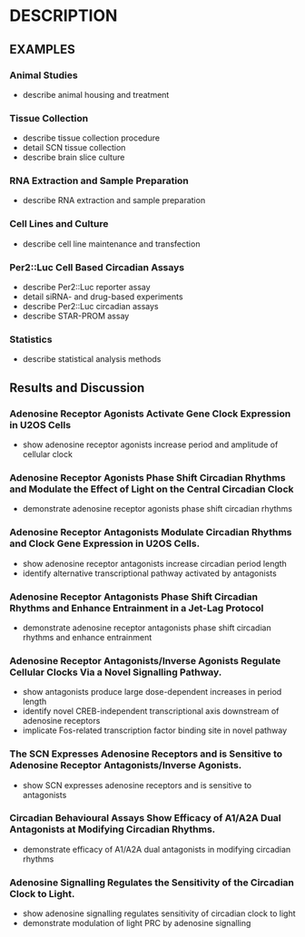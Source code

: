 # DESCRIPTION

## EXAMPLES

### Animal Studies

- describe animal housing and treatment

### Tissue Collection

- describe tissue collection procedure
- detail SCN tissue collection
- describe brain slice culture

### RNA Extraction and Sample Preparation

- describe RNA extraction and sample preparation

### Cell Lines and Culture

- describe cell line maintenance and transfection

### Per2::Luc Cell Based Circadian Assays

- describe Per2::Luc reporter assay
- detail siRNA- and drug-based experiments
- describe Per2::Luc circadian assays
- describe STAR-PROM assay

### Statistics

- describe statistical analysis methods

## Results and Discussion

### Adenosine Receptor Agonists Activate Gene Clock Expression in U2OS Cells

- show adenosine receptor agonists increase period and amplitude of cellular clock

### Adenosine Receptor Agonists Phase Shift Circadian Rhythms and Modulate the Effect of Light on the Central Circadian Clock

- demonstrate adenosine receptor agonists phase shift circadian rhythms

### Adenosine Receptor Antagonists Modulate Circadian Rhythms and Clock Gene Expression in U2OS Cells.

- show adenosine receptor antagonists increase circadian period length
- identify alternative transcriptional pathway activated by antagonists

### Adenosine Receptor Antagonists Phase Shift Circadian Rhythms and Enhance Entrainment in a Jet-Lag Protocol

- demonstrate adenosine receptor antagonists phase shift circadian rhythms and enhance entrainment

### Adenosine Receptor Antagonists/Inverse Agonists Regulate Cellular Clocks Via a Novel Signalling Pathway.

- show antagonists produce large dose-dependent increases in period length
- identify novel CREB-independent transcriptional axis downstream of adenosine receptors
- implicate Fos-related transcription factor binding site in novel pathway

### The SCN Expresses Adenosine Receptors and is Sensitive to Adenosine Receptor Antagonists/Inverse Agonists.

- show SCN expresses adenosine receptors and is sensitive to antagonists

### Circadian Behavioural Assays Show Efficacy of A1/A2A Dual Antagonists at Modifying Circadian Rhythms.

- demonstrate efficacy of A1/A2A dual antagonists in modifying circadian rhythms

### Adenosine Signalling Regulates the Sensitivity of the Circadian Clock to Light.

- show adenosine signalling regulates sensitivity of circadian clock to light
- demonstrate modulation of light PRC by adenosine signalling

